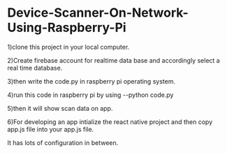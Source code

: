# Device-Scanner-On-Network-Using-Raspberry-Pi




1)clone this project in your local computer.

2)Create firebase account for realtime data base and accordingly select a real time database.

3)then write the code.py in raspberry pi operating system.

4)run this code in raspberry pi by using --python code.py

5)then it will show scan data on app.

6)For developing an app intialize the react native project and then copy app.js file into your app.js file.

It has lots of configuration in between.
